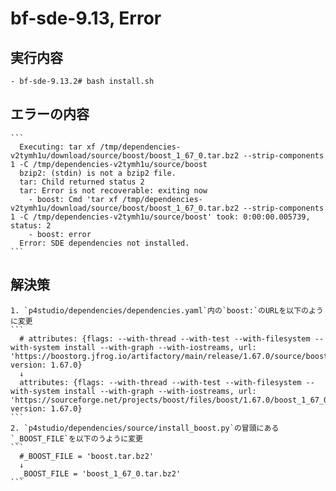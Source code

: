 # bf-sde-9.13, Error
  ## 実行内容
    - bf-sde-9.13.2# bash install.sh

  ## エラーの内容
    ```
      Executing: tar xf /tmp/dependencies-v2tymh1u/download/source/boost/boost_1_67_0.tar.bz2 --strip-components 1 -C /tmp/dependencies-v2tymh1u/source/boost
      bzip2: (stdin) is not a bzip2 file.
      tar: Child returned status 2
      tar: Error is not recoverable: exiting now
        - boost: Cmd 'tar xf /tmp/dependencies-v2tymh1u/download/source/boost/boost_1_67_0.tar.bz2 --strip-components 1 -C /tmp/dependencies-v2tymh1u/source/boost' took: 0:00:00.005739, status: 2
        - boost: error
      Error: SDE dependencies not installed.
    ```
  ## 解決策
    1. `p4studio/dependencies/dependencies.yaml`内の`boost:`のURLを以下のように変更
    ```
      # attributes: {flags: --with-thread --with-test --with-filesystem --with-system install --with-graph --with-iostreams, url: 'https://boostorg.jfrog.io/artifactory/main/release/1.67.0/source/boost_1_67_0.tar.bz2', version: 1.67.0}
      ↓
      attributes: {flags: --with-thread --with-test --with-filesystem --with-system install --with-graph --with-iostreams, url: 'https://sourceforge.net/projects/boost/files/boost/1.67.0/boost_1_67_0.tar.bz2', version: 1.67.0}
    ```
    2. `p4studio/dependencies/source/install_boost.py`の冒頭にある`_BOOST_FILE`を以下のうように変更
    ```
      #_BOOST_FILE = 'boost.tar.bz2'
      ↓
      _BOOST_FILE = 'boost_1_67_0.tar.bz2'
    ```
